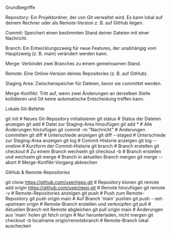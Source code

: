 Grundbegriffe

Repository: Ein Projektordner, der von Git verwaltet wird. Es kann lokal auf deinem Rechner oder als Remote-Version z. B. auf GitHub liegen.

Commit: Speichert einen bestimmten Stand deiner Dateien mit einer Nachricht.

Branch: Ein Entwicklungszweig für neue Features, der unabhängig vom Hauptzweig (z. B. main) verändert werden kann.

Merge: Verbindet zwei Branches zu einem gemeinsamen Stand.

Remote: Eine Online-Version deines Repositories (z. B. auf GitHub).

Staging Area: Zwischenspeicher für Dateien, bevor sie committet werden.

Merge-Konflikt: Tritt auf, wenn zwei Änderungen an derselben Stelle kollidieren und Git keine automatische Entscheidung treffen kann.

Lokale Git-Befehle

git init                       # Neues Git-Repository initialisieren
git status                     # Status der Dateien anzeigen
git add <datei>                # Datei zur Staging-Area hinzufügen
git add *                      # Alle Änderungen hinzufügen
git commit -m "Nachricht"      # Änderungen committen
git diff                       # Unterschiede anzeigen
git diff --staged              # Unterschiede zur Staging-Area anzeigen
git log                        # Commit-Historie anzeigen
git log --oneline              # Kurzform der Commit-Historie
git branch <name>              # Branch erstellen
git checkout <name>            # Zu einem Branch wechseln
git checkout -b <name>         # Branch erstellen und wechseln
git merge <branch>             # Branch in aktuellen Branch mergen
git merge --abort              # Merge-Konflikt-Vorgang abbrechen

GitHub & Remote-Repositories

git clone https://github.com/user/repo.git                 # Repository klonen
git remote add origin https://github.com/user/repo.git     # Remote hinzufügen
git remote -v                                              # Remote-Repositories anzeigen
git push                                                   # Push zum Remote-Repository
git push origin main                                       # Auf Branch 'main' pushen
git push --set-upstream origin <branch>                    # Remote-Branch erstellen und verknüpfen
git pull                                                   # Aktuellen Branch mit Remote abgleichen
git pull origin main                                       # Änderungen aus 'main' holen
git fetch origin                                           # Nur herunterladen, nicht mergen
git checkout -b localname origin/remotebranch              # Remote-Branch lokal auschecken
